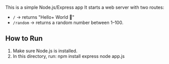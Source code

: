 This is a simple Node.js/Express app 
It starts a web server with two routes:
- `/` → returns "Hello+ World 🚀"
- `/random` → returns a random number between 1–100.

## How to Run
1. Make sure Node.js is installed.
2. In this directory, run:
   npm install express
   node app.js
